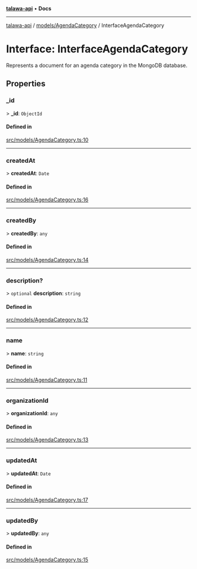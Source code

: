 [**talawa-api**](../../../README.md) • **Docs**

***

[talawa-api](../../../modules.md) / [models/AgendaCategory](../README.md) / InterfaceAgendaCategory

# Interface: InterfaceAgendaCategory

Represents a document for an agenda category in the MongoDB database.

## Properties

### \_id

\> **\_id**: `ObjectId`

#### Defined in

[src/models/AgendaCategory.ts:10](https://github.com/PalisadoesFoundation/talawa-api/blob/bba5d82264abb62b9e358a3d3fe1af18a8a8f6e4/src/models/AgendaCategory.ts#L10)

***

### createdAt

\> **createdAt**: `Date`

#### Defined in

[src/models/AgendaCategory.ts:16](https://github.com/PalisadoesFoundation/talawa-api/blob/bba5d82264abb62b9e358a3d3fe1af18a8a8f6e4/src/models/AgendaCategory.ts#L16)

***

### createdBy

\> **createdBy**: `any`

#### Defined in

[src/models/AgendaCategory.ts:14](https://github.com/PalisadoesFoundation/talawa-api/blob/bba5d82264abb62b9e358a3d3fe1af18a8a8f6e4/src/models/AgendaCategory.ts#L14)

***

### description?

\> `optional` **description**: `string`

#### Defined in

[src/models/AgendaCategory.ts:12](https://github.com/PalisadoesFoundation/talawa-api/blob/bba5d82264abb62b9e358a3d3fe1af18a8a8f6e4/src/models/AgendaCategory.ts#L12)

***

### name

\> **name**: `string`

#### Defined in

[src/models/AgendaCategory.ts:11](https://github.com/PalisadoesFoundation/talawa-api/blob/bba5d82264abb62b9e358a3d3fe1af18a8a8f6e4/src/models/AgendaCategory.ts#L11)

***

### organizationId

\> **organizationId**: `any`

#### Defined in

[src/models/AgendaCategory.ts:13](https://github.com/PalisadoesFoundation/talawa-api/blob/bba5d82264abb62b9e358a3d3fe1af18a8a8f6e4/src/models/AgendaCategory.ts#L13)

***

### updatedAt

\> **updatedAt**: `Date`

#### Defined in

[src/models/AgendaCategory.ts:17](https://github.com/PalisadoesFoundation/talawa-api/blob/bba5d82264abb62b9e358a3d3fe1af18a8a8f6e4/src/models/AgendaCategory.ts#L17)

***

### updatedBy

\> **updatedBy**: `any`

#### Defined in

[src/models/AgendaCategory.ts:15](https://github.com/PalisadoesFoundation/talawa-api/blob/bba5d82264abb62b9e358a3d3fe1af18a8a8f6e4/src/models/AgendaCategory.ts#L15)

